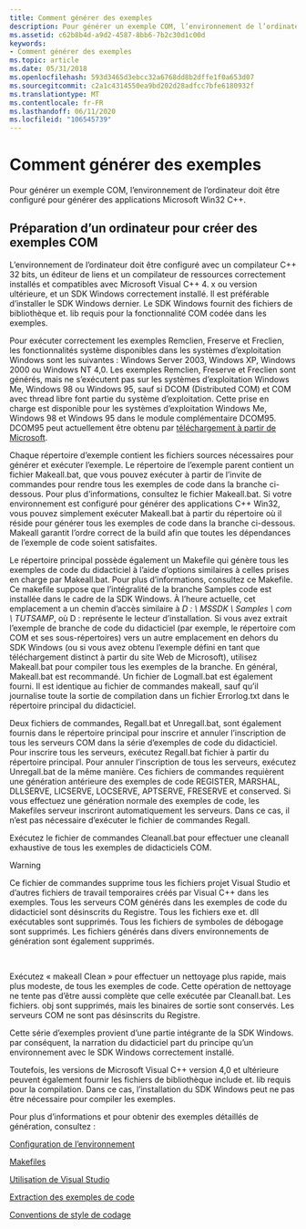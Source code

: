 ```yaml
---
title: Comment générer des exemples
description: Pour générer un exemple COM, l’environnement de l’ordinateur doit être configuré pour générer des applications Microsoft Win32 C++.
ms.assetid: c62b8b4d-a9d2-4587-8bb6-7b2c30d1c00d
keywords:
- Comment générer des exemples
ms.topic: article
ms.date: 05/31/2018
ms.openlocfilehash: 593d3465d3ebcc32a6768dd8b2dffe1f0a653d07
ms.sourcegitcommit: c2a1c4314550ea9bd202d28adfcc7bfe6180932f
ms.translationtype: MT
ms.contentlocale: fr-FR
ms.lasthandoff: 06/11/2020
ms.locfileid: "106545739"
---
```

# <a name="how-to-build-samples"></a>Comment générer des exemples

Pour générer un exemple COM, l’environnement de l’ordinateur doit être configuré pour générer des applications Microsoft Win32 C++.

## <a name="preparing-a-computer-to-create-com-samples"></a>Préparation d’un ordinateur pour créer des exemples COM

L’environnement de l’ordinateur doit être configuré avec un compilateur C++ 32 bits, un éditeur de liens et un compilateur de ressources correctement installés et compatibles avec Microsoft Visual C++ 4. x ou version ultérieure, et un SDK Windows correctement installé. Il est préférable d’installer le SDK Windows dernier. Le SDK Windows fournit des fichiers de bibliothèque et. lib requis pour la fonctionnalité COM codée dans les exemples.

Pour exécuter correctement les exemples Remclien, Freserve et Freclien, les fonctionnalités système disponibles dans les systèmes d’exploitation Windows sont les suivantes : Windows Server 2003, Windows XP, Windows 2000 ou Windows NT 4,0. Les exemples Remclien, Freserve et Freclien sont générés, mais ne s’exécutent pas sur les systèmes d’exploitation Windows Me, Windows 98 ou Windows 95, sauf si DCOM (Distributed COM) et COM avec thread libre font partie du système d’exploitation. Cette prise en charge est disponible pour les systèmes d’exploitation Windows Me, Windows 98 et Windows 95 dans le module complémentaire DCOM95. DCOM95 peut actuellement être obtenu par [téléchargement à partir de Microsoft](https://www.microsoft.com/download/details.aspx?id=31661).

Chaque répertoire d’exemple contient les fichiers sources nécessaires pour générer et exécuter l’exemple. Le répertoire de l’exemple parent contient un fichier Makeall.bat, que vous pouvez exécuter à partir de l’invite de commandes pour rendre tous les exemples de code dans la branche ci-dessous. Pour plus d’informations, consultez le fichier Makeall.bat. Si votre environnement est configuré pour générer des applications C++ Win32, vous pouvez simplement exécuter Makeall.bat à partir du répertoire où il réside pour générer tous les exemples de code dans la branche ci-dessous. Makeall garantit l’ordre correct de la build afin que toutes les dépendances de l’exemple de code soient satisfaites.

Le répertoire principal possède également un Makefile qui génère tous les exemples de code du didacticiel à l’aide d’options similaires à celles prises en charge par Makeall.bat. Pour plus d’informations, consultez ce Makefile. Ce makefile suppose que l’intégralité de la branche Samples code est installée dans le cadre de la SDK Windows. À l’heure actuelle, cet emplacement a un chemin d’accès similaire à *D : \\ MSSDK \\ Samples \\ com \\ TUTSAMP*, où D : représente le lecteur d’installation. Si vous avez extrait l’exemple de branche de code du didacticiel (par exemple, le répertoire com COM et ses sous-répertoires) vers un autre emplacement en dehors du SDK Windows (ou si vous avez obtenu l’exemple défini en tant que téléchargement distinct à partir du site Web de Microsoft), utilisez Makeall.bat pour compiler tous les exemples de la branche. En général, Makeall.bat est recommandé. Un fichier de Logmall.bat est également fourni. Il est identique au fichier de commandes makeall, sauf qu’il journalise toute la sortie de compilation dans un fichier Errorlog.txt dans le répertoire principal du didacticiel.

Deux fichiers de commandes, Regall.bat et Unregall.bat, sont également fournis dans le répertoire principal pour inscrire et annuler l’inscription de tous les serveurs COM dans la série d’exemples de code du didacticiel. Pour inscrire tous les serveurs, exécutez Regall.bat fichier à partir du répertoire principal. Pour annuler l’inscription de tous les serveurs, exécutez Unregall.bat de la même manière. Ces fichiers de commandes requièrent une génération antérieure des exemples de code REGISTER, MARSHAL, DLLSERVE, LICSERVE, LOCSERVE, APTSERVE, FRESERVE et conserved. Si vous effectuez une génération normale des exemples de code, les Makefiles serveur inscriront automatiquement les serveurs. Dans ce cas, il n’est pas nécessaire d’exécuter le fichier de commandes Regall.

Exécutez le fichier de commandes Cleanall.bat pour effectuer une cleanall exhaustive de tous les exemples de didacticiels COM.

> [!WARNING]
> Ce fichier de commandes supprime tous les fichiers projet Visual Studio et d’autres fichiers de travail temporaires créés par Visual C++ dans les exemples. Tous les serveurs COM générés dans les exemples de code du didacticiel sont désinscrits du Registre. Tous les fichiers exe et. dll exécutables sont supprimés. Tous les fichiers de symboles de débogage sont supprimés. Les fichiers générés dans divers environnements de génération sont également supprimés.

 

Exécutez « makeall Clean » pour effectuer un nettoyage plus rapide, mais plus modeste, de tous les exemples de code. Cette opération de nettoyage ne tente pas d’être aussi complète que celle exécutée par Cleanall.bat. Les fichiers. obj sont supprimés, mais les binaires de sortie sont conservés. Les serveurs COM ne sont pas désinscrits du Registre.

Cette série d’exemples provient d’une partie intégrante de la SDK Windows. par conséquent, la narration du didacticiel part du principe qu’un environnement avec le SDK Windows correctement installé.

Toutefois, les versions de Microsoft Visual C++ version 4,0 et ultérieure peuvent également fournir les fichiers de bibliothèque include et. lib requis pour la compilation. Dans ce cas, l’installation du SDK Windows peut ne pas être nécessaire pour compiler les exemples.

Pour plus d’informations et pour obtenir des exemples détaillés de génération, consultez :

[Configuration de l’environnement](environment-setup.md)

[Makefiles](makefiles.md)

[Utilisation de Visual Studio](using-visual-studio.md)

[Extraction des exemples de code](extracting-the-code-samples.md)

[Conventions de style de codage](coding-style-conventions.md)

 

 




